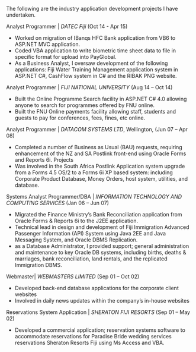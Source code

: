 The following are the industry application development projects I have undertaken.

Analyst Programmer | <i>DATEC Fiji</i> (Oct 14 - Apr 15)
-	Worked on migration of IBanqs HFC Bank application from VB6 to ASP.NET MVC application. 
-	Coded VBA application to write biometric time sheet data to file in specific format for upload into PayGlobal. 
-	As a Business Analyst, I oversaw development of the following applications: Fiji Water Training Management application system in ASP.NET C#, CashFlow system in C# and the RIBAK PNG website.

Analyst Programmer | <i>FIJI NATIONAL UNIVERSITY</i> (Aug 14 – Oct 14)
-	Built the Online Programme Search facility in ASP.NET C# 4.0 allowing anyone to search for programmes offered by FNU online.  
-	Built the FNU Online payments facility allowing staff, students and guests to pay for conferences, fees, fines, etc online. 

Analyst Programmer | <i>DATACOM SYSTEMS LTD</i>, Wellington, (Jun 07 – Apr 08)
-	Completed a number of Business as Usual (BAU) requests, requiring enhancement of the NZ and SA Postlink front-end using Oracle Forms and Reports 6i. 
Projects
-	Was involved in the South Africa Postlink Application system upgrade from a Forms 4.5 OS/2 to a Forms 6i XP based system: including Corporate Product Database, Money Orders, host system, utilities, and database. 

Systems Analyst Programmer/DBA | <i>INFORMATION TECHNOLOGY AND COMPUTING SERVICES</i> (Jan 06 – Jun 07)
-	Migrated the Finance Ministry’s Bank Reconciliation application from Oracle Forms & Reports 6i to the J2EE application. 
-	Technical lead in design and development of Fiji Immigration Advanced Passenger Information (API) System using Java 2EE and Java Messaging System, and Oracle DBMS Replication. 
-	as a Database Administrator, I provided support; general administration and maintenance to key Oracle DB systems, including births, deaths & marriages, bank reconciliation, land rentals, and the replicated Immigration DBMS.

Webmaster| <i>WEBMASTERS LIMITED</i> (Sep 01 – Oct 02)
-	Developed back-end database applications for the corporate client websites
-	Involved in daily news updates within the company’s in-house websites 

Reservations System Application | <i>SHERATON FIJI RESORTS</i> (Sep 01 – May 02)
-	Developed a commercial application; reservation systems software to accommodate reservations for Paradise Bride wedding services reservations Sheraton Resorts Fiji using Ms Access and VBA.


